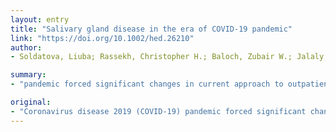 ```yaml
---
layout: entry
title: "Salivary gland disease in the era of COVID-19 pandemic"
link: "https://doi.org/10.1002/hed.26210"
author:
- Soldatova, Liuba; Rassekh, Christopher H.; Baloch, Zubair W.; Jalaly, Jalal B.; Sedora-Roman, Neda I.; Loevner, Laurie L.; Cognetti, David M.; Witt, Robert L.; Dulguerov, Pavel

summary:
- "pandemic forced significant changes in current approach to outpatient evaluation of common otolaryngology complaints. These changes raise a lot of questions regarding patient triage and treatment decisions in clinical situations when it is unclear if the workup and management can be postponed. We present our approach to evaluation and triage of new patients with complaints concerning for salivary gland disease. Coronavirus disease 2019 has been a major threat to the spread of the virus and to preserve health care resources."

original:
- "Coronavirus disease 2019 (COVID-19) pandemic forced significant changes in current approach to outpatient evaluation of common otolaryngology complaints as hospitals around the world are trying to limit the spread of the virus and to preserve health care resources. These changes raise a lot of questions regarding patient triage and treatment decisions in clinical situations when it is unclear if the workup and management can be postponed. In this communication, we present our approach to evaluation and triage of new patients with complaints concerning for salivary gland disease."
---
```


